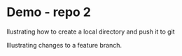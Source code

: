 # Demo - repo 2

Ilustrating how to create a local directory and push it to git


Illustrating changes to a feature branch.